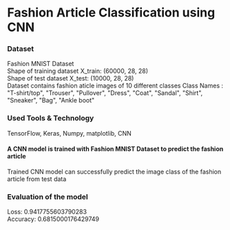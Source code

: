 # Fashion Article Classification using CNN
### Dataset
Fashion MNIST Dataset
<br>Shape of training dataset X_train:
(60000, 28, 28)
<br>Shape of test dataset X_test:
(10000, 28, 28)
<br>Dataset contains fashion aticle images of 10 different classes
Class Names : "T-shirt/top", "Trouser", "Pullover",	"Dress", "Coat", 	"Sandal",	"Shirt",	"Sneaker", "Bag", "Ankle boot"
### Used Tools & Technology
TensorFlow, Keras, Numpy, matplotlib, CNN
#### A CNN model is trained with Fashion MNIST Dataset to predict the fashion article 
Trained CNN model can successfully predict the image class of the fashion article from test data
### Evaluation of the model
Loss: 0.9417755603790283
<br>Accuracy: 0.6815000176429749

